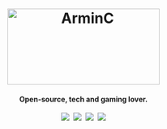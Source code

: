 <h1 align="center">
  <a href="https://www.arminc.ga/"><img src="https://www.arminc.ga/resources/arminc.png" alt="ArminC" width="300" height="150"></a>
</h1>

<h4 align="center">Open-source, tech and gaming lover.</h4>

<p align="center">
  <a href="https://steamcommunity.com/id/arminc/"><img src="https://img.shields.io/badge/Steam-000000?style=for-the-badge&logo=steam&logoColor=white"/></a>&nbsp;
  <a href="https://www.linkedin.com/in/arminc/"><img src="https://img.shields.io/badge/LinkedIn-0077B5?style=for-the-badge&logo=linkedin&logoColor=white"/></a>&nbsp;
  <a href="mailto:arminandrey@gmail.com?subject=Mail From GitHub Profile"><img src="https://img.shields.io/badge/Gmail-D14836?style=for-the-badge&logo=gmail&logoColor=white"/></a>&nbsp;
  <a href="https://steamcommunity.com/id/arminc/"><img src="https://img.shields.io/badge/Sponsor-EA4AAA?style=for-the-badge&logo=github-sponsors&logoColor=white"/></a>
</p